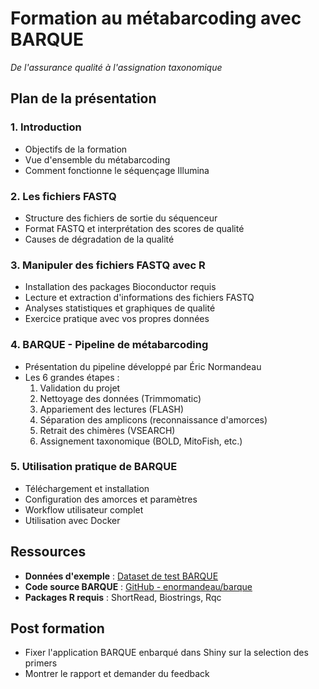 # Formation au métabarcoding avec BARQUE
*De l'assurance qualité à l'assignation taxonomique*

## Plan de la présentation

### 1. Introduction
- Objectifs de la formation
- Vue d'ensemble du métabarcoding
- Comment fonctionne le séquençage Illumina

### 2. Les fichiers FASTQ
- Structure des fichiers de sortie du séquenceur
- Format FASTQ et interprétation des scores de qualité
- Causes de dégradation de la qualité

### 3. Manipuler des fichiers FASTQ avec R
- Installation des packages Bioconductor requis
- Lecture et extraction d'informations des fichiers FASTQ
- Analyses statistiques et graphiques de qualité
- Exercice pratique avec vos propres données

### 4. BARQUE - Pipeline de métabarcoding
- Présentation du pipeline développé par Éric Normandeau
- Les 6 grandes étapes :
  1. Validation du projet
  2. Nettoyage des données (Trimmomatic)
  3. Appariement des lectures (FLASH)
  4. Séparation des amplicons (reconnaissance d'amorces)
  5. Retrait des chimères (VSEARCH)
  6. Assignement taxonomique (BOLD, MitoFish, etc.)

### 5. Utilisation pratique de BARQUE
- Téléchargement et installation
- Configuration des amorces et paramètres
- Workflow utilisateur complet
- Utilisation avec Docker

## Ressources

- **Données d'exemple** : [Dataset de test BARQUE](https://github.com/enormandeau/barque_test_dataset)
- **Code source BARQUE** : [GitHub - enormandeau/barque](https://github.com/enormandeau/barque)
- **Packages R requis** : ShortRead, Biostrings, Rqc

## Post formation

- Fixer l'application BARQUE enbarqué dans Shiny sur la selection des primers
- Montrer le rapport et demander du feedback

